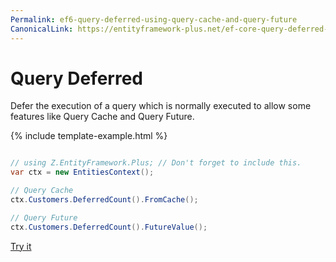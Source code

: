 ```yaml
---
Permalink: ef6-query-deferred-using-query-cache-and-query-future
CanonicalLink: https://entityframework-plus.net/ef-core-query-deferred-using-query-cache-and-query-future
---
```


#  Query Deferred

Defer the execution of a query which is normally executed to allow some features like Query Cache and Query Future.

{% include template-example.html %} 
```csharp

// using Z.EntityFramework.Plus; // Don't forget to include this.
var ctx = new EntitiesContext();

// Query Cache
ctx.Customers.DeferredCount().FromCache();

// Query Future
ctx.Customers.DeferredCount().FutureValue();

```
[Try it](https://dotnetfiddle.net/5KcNj3)
